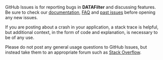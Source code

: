 GitHub Issues is for reporting bugs in **DATAFilter** and discussing features. Be sure to check our [documentation](http://cocoadocs.org/docsets/DATAFilter), [FAQ](https://github.com/DATAFilter/DATAFilter/wiki/FAQ) and [past issues](https://github.com/DATAFilter/DATAFilter/issues?state=closed) before opening any new issues.

If you are posting about a crash in your application, a stack trace is helpful, but additional context, in the form of code and explanation, is necessary to be of any use.

Please do not post any general usage questions to GitHub Issues, but instead take them to an appropriate forum such as [Stack Overflow](http://stackoverflow.com/questions/tagged/DATAFilter).
